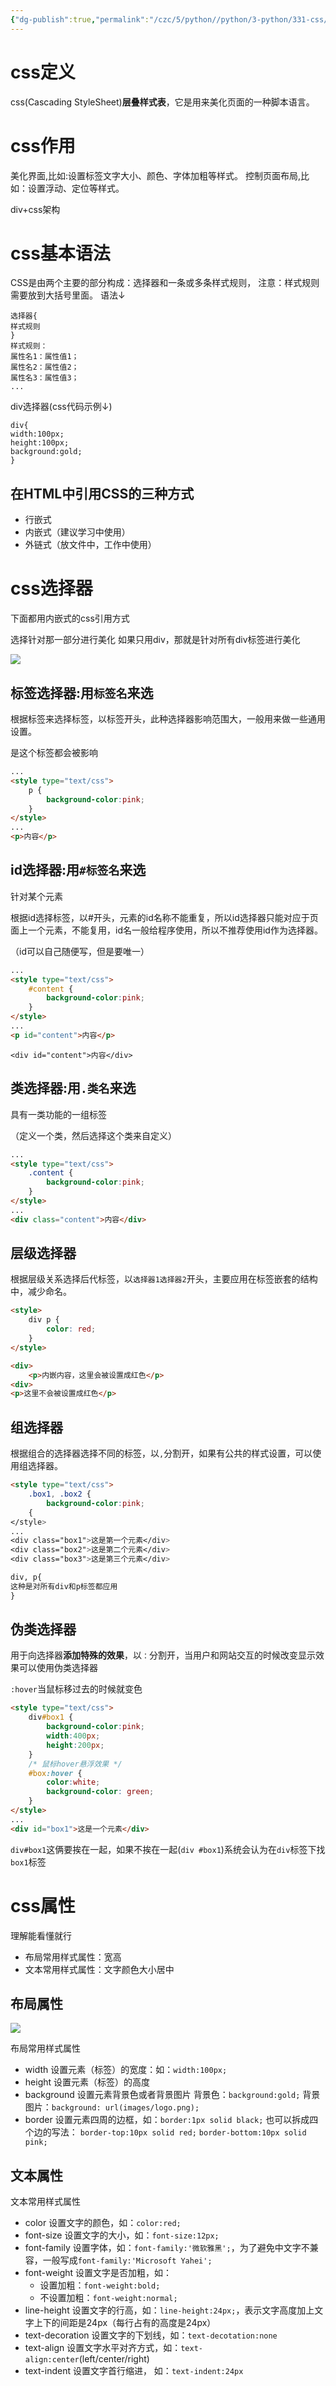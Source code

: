 ```yaml
---
{"dg-publish":true,"permalink":"/czc/5/python//python/3-python/331-css/","dgPassFrontmatter":true,"created":"2024-12-03T20:55:59.900+08:00","updated":"2024-12-07T23:44:03.378+08:00"}
---
```



# css定义
css(Cascading StyleSheet)**层叠样式表**，它是用来美化页面的一种脚本语言。

# css作用

美化界面,比如:设置标签文字大小、颜色、字体加粗等样式。
控制页面布局,比如：设置浮动、定位等样式。

div+css架构

# css基本语法

CSS是由两个主要的部分构成：选择器和一条或多条样式规则，
注意：样式规则需要放到大括号里面。
语法↓
```
选择器{
样式规则
}
样式规则：
属性名1：属性值1；
属性名2：属性值2；
属性名3：属性值3；
...
```
div选择器(css代码示例↓)
```
div{
width:100px;
height:100px;
background:gold;
}
```

## 在HTML中引用CSS的三种方式


- 行嵌式
- 内嵌式（建议学习中使用）
- 外链式（放文件中，工作中使用）


# css选择器
下面都用内嵌式的css引用方式

选择针对那一部分进行美化
如果只用div，那就是针对所有div标签进行美化

![](Pasted%20image%2020241204105342.png)

## 标签选择器:用`标签名`来选

根据标签来选择标签，以标签开头，此种选择器影响范围大，一般用来做一些通用设置。

是这个标签都会被影响

```html
...
<style type="text/css">
	p {
		background-color:pink;
	}
</style>
...
<p>内容</p>
```
## id选择器:用`#标签名`来选

针对某个元素

根据id选择标签，以#开头，元素的id名称不能重复，所以id选择器只能对应于页面上一个元素，不能复用，id名一般给程序使用，所以不推荐使用id作为选择器。

（id可以自己随便写，但是要唯一）


```html
...
<style type="text/css">
	#content {
		background-color:pink;
	}
</style>
...
<p id="content">内容</p>
```



`<div id="content">内容</div>`


## 类选择器:用`.类名`来选

具有一类功能的一组标签

（定义一个类，然后选择这个类来自定义）
```html
...
<style type="text/css">
	.content {
		background-color:pink;
	}
</style>
...
<div class="content">内容</div>
```

## 层级选择器

根据层级关系选择后代标签，以`选择器1选择器2`开头，主要应用在标签嵌套的结构中，减少命名。

```html
<style>
	div p {
		color: red;
	}
</style>

<div>
	<p>内嵌内容，这里会被设置成红色</p>
<div>
<p>这里不会被设置成红色</p>
```

## 组选择器

根据组合的选择器选择不同的标签，以`,`分割开，如果有公共的样式设置，可以使用组选择器。

```html
<style type="text/css">
	.box1, .box2 {
		background-color:pink;
	{
</style>
...
<div class="box1">这是第一个元素</div>
<div class="box2">这是第二个元素</div>
<div class="box3">这是第三个元素</div>
```

```html
div, p{
这种是对所有div和p标签都应用
}
```

## 伪类选择器

用于向选择器**添加特殊的效果**，以`：`分割开，当用户和网站交互的时候改变显示效果可以使用伪类选择器

`:hover`当鼠标移过去的时候就变色

```html
<style type="text/css">
	div#box1 {
		background-color:pink;
		width:400px;
		height:200px;
	}
	/* 鼠标hover悬浮效果 */
	#box:hover {
		color:white;
		background-color: green;
	}
</style>
...
<div id="box1">这是一个元素</div>
```

`div#box1`这俩要挨在一起，如果不挨在一起(`div #box1`)系统会认为在`div`标签下找`box1`标签


# css属性
理解能看懂就行

- 布局常用样式属性：宽高
- 文本常用样式属性：文字颜色大小居中

## 布局属性

![](/img/user/czc知识库/9-无奇不有/9-附件/附件/331-css基础（前端）_image-1.png)

布局常用样式属性

- width 设置元素（标签）的宽度：如：`width:100px;`
- height 设置元素（标签）的高度
- background 设置元素背景色或者背景图片
	背景色：`background:gold;`
	背景图片：`background: url(images/logo.png);`
- border 设置元素四周的边框，如：`border:1px solid black;`
	也可以拆成四个边的写法：
	`border-top:10px solid red;`
	`border-bottom:10px solid pink;`

## 文本属性

文本常用样式属性
- color 设置文字的颜色，如：`color:red;`
- font-size 设置文字的大小，如：`font-size:12px;`
- font-family 设置字体，如：`font-family:'微软雅黑';`，为了避免中文字不兼容，一般写成`font-family:'Microsoft Yahei';`
- font-weight 设置文字是否加粗，如：
	- 设置加粗：`font-weight:bold;`
	- 不设置加粗：`font-weight:normal;`
- line-height 设置文字的行高，如：`line-height:24px;`，表示文字高度加上文字上下的间距是24px（每行占有的高度是24px）
- text-decoration 设置文字的下划线，如：`text-decotation:none`
- text-align 设置文字水平对齐方式，如：`text-align:center`(left/center/right)
- text-indent 设置文字首行缩进， 如：`text-indent:24px`

